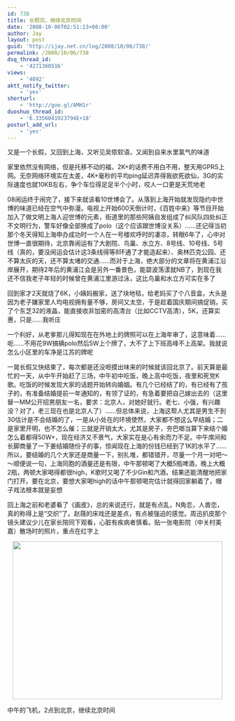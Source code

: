 ```yaml
---
id: 738
title: 长假完，继续北京时间
date: '2008-10-06T02:51:23+08:00'
author: Jay
layout: post
guid: 'http://ijay.net.cn/log/2008/10/06/738/'
permalink: /2008/10/06/738
dsq_thread_id:
    - '4271360516'
views:
    - '4092'
aktt_notify_twitter:
    - 'yes'
shorturl:
    - 'http://goo.gl/AMH1r'
duoshuo_thread_id:
    - '6.3356041923794E+18'
posturl_add_url:
    - 'yes'
---
```


又是一个长假，又回到上海，又听见吴侬软语，又闻到自来水里氯气的味道

家里依然没有网络，但是托移不动的福，2K+的话费不用白不用，整天用GPRS上网。无奈网络环境实在太差，4K+毫秒的平均ping延迟弄得我欲死欲仙，3G的实际速度也就10KB左右，争个车位得足足半个小时，咬人一口更是天荒地老

08闹运终于闹完了，接下来就该看10世博会了。从落到上海开始就发现隐约中世博的味道已经在空气中弥漫。电视上开始600天倒计时，《百姓中来》等节目开始加入了做文明上海人迎世博的元素，街道里的那些阿姨自发组成了纠风队四处纠正不文明行为，警车好像全部换成了polo（这个应该跟世博没关系）……还记得当初那个冬天得知上海申办成功时一个人在一号楼欢呼时的凄凉，转眼6年了，心中对世博一直很期待，北京靠闹运有了大剧院、鸟巢、水立方、8号线、10号线、5号线（真的，要没闹运会估计这3条线得等8环通了才能造起来）、奥林匹克公园、还不算太灰的天，还不算太堵的交通……而对于上海，绝大部分的文章将在黄浦江沿岸展开，期待2年后的黄浦江会是另外一番景色，能碧波荡漾就NB了，到现在我还不信我老子年轻的时候曾在黄浦江里游过泳，这比鸟巢和水立方可实在多了

回到家才2天就烧了6K，小姨妈搬家，送了块地毯，给老妈买了个八音盒，大头是因为老子嫌家里人均电视拥有量不够，房间又太空，于是趁着国庆期间搞促销，买了个东芝32的液晶，能直接收非加密的高清台（比如CCTV高清），5K，还算实惠，只是……我听庄

一个利好，从老爹那儿得知现在在外地上的牌照可以在上海年审了，这意味着……呃……不用花9W搞辆polo然后5W上个牌了，大不了上下班高峰不上高架。我就说怎么小区里的车净是江苏的牌呢

一晃长假又快结束了，每次都是还没咂摸出味来的时候就该回北京了。前天算是最忙的一天，从中午开始赶了三场，中午初中吃饭，晚上高中吃饭，夜里和死党K歌。吃饭的时候发现大家的话题开始转向婚姻。有几个已经结了的，有已经有了孩子的，有准备结婚提前一年通知的，有领了证的，有急着要把自己嫁出去的（这里替一MM公开招男朋友一名，要求：北京人，对她好就行。老七、小强，有兴趣没？对了，老三现在也是北京人了）……但总体来说，上海这帮人尤其是男生不到30估计是不会结婚的了，一是从小处在的环境使然，大家都不想这么早结婚；二是家里开明，也不怎么催；三就是开销太大，尤其是房子，夯巴啷当算下来结个婚怎么着都得50W+，现在经济又不景气，大家实在是心有余而力不足。中午席间和长脚商量了一下姜结婚随份子的事，惊闻现在上海的份钱已经到了1K的水平了……所以，要结婚的几个大家还是商量一下，别扎堆，都错错开，尽量一个月一对吧～～顺便说一句，上海同胞的酒量还是有限，中午那顿喝了大概5瓶啤酒，晚上大概2瓶，两顿大家喝得都很high，K歌时又喝了不少Gin和汽酒，结果还能清醒地把家门打开。要在北京，要想大家喝high的话中午那顿喝完估计就得回家躺着了，帽子戏法根本就是妄想

回上海之前和老婆看了《画皮》，总的来说还行，就是有点乱，N角恋，人兽恋，真的称得上是“交织”了。赵薇的床戏还是差点，有点被强迫的感觉。周迅扒皮那个镜头建议少儿在家长陪同下观看，心脏有疾病者慎看。贴一张电影院（中关村美嘉）散场时的照片，重点在红字上
<p style="text-align: center;"><a href="http://www.jayxu.com/log/wp-content/uploads/2008/10/200.jpg"><img class="size-medium wp-image-740 aligncenter" title="200.jpg" src="http://www.jayxu.com/log/wp-content/uploads/2008/10/200.jpg" alt="" width="480" height="360" /></a></p>

中午的飞机，2点到北京，继续北京时间